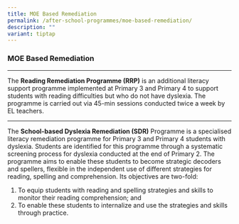 ```yaml
---
title: MOE Based Remediation
permalink: /after-school-programmes/moe-based-remediation/
description: ""
variant: tiptap
---
```

### MOE Based Remediation


---------------------------------------------------------------------------
The&nbsp;**Reading Remediation Programme (RRP)**&nbsp;is an additional literacy support programme implemented at Primary 3 and Primary 4 to support students with reading difficulties but who do&nbsp;not&nbsp;have dyslexia. The programme is carried out via 45-min sessions conducted twice a week by EL teachers.

---------------------------------------------------------------------------
The&nbsp;**School-based Dyslexia Remediation (SDR)**&nbsp;Programme is a specialised literacy remediation programme for Primary 3 and Primary 4 students with dyslexia. Students are identified for this programme through a systematic screening process for dyslexia conducted at the end of Primary 2. The programme aims to enable these students to become strategic decoders and spellers, flexible in the independent use of different strategies for reading, spelling and comprehension. Its objectives are two-fold: <br>
1) To equip students with reading and spelling strategies and skills to monitor their reading comprehension; and
2) To enable these students to internalize and use the strategies and skills through practice.